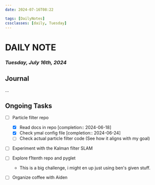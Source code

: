 ```yaml
---
date: 2024-07-16T08:22

tags: [DailyNotes]
cssclasses: [daily, Tuesday]
---
```

# DAILY NOTE
### *Tuesday, July 16th, 2024*

## Journal
...

## Ongoing Tasks
- [ ] Particle filter repo
	- [x] Read docs in repo  [completion:: 2024-06-18]
	- [x] Check ymal config file  [completion:: 2024-06-24]
	- [ ] Check actual particle filter code (See how it aligns with my goal)
- [ ] Experiment with the Kalman filter SLAM
- [ ] Explore f1tenth repo and pyglet
	- This is a big challenge, i might en up just using ben's given stuff.
- [ ] Organize coffee with Aiden

